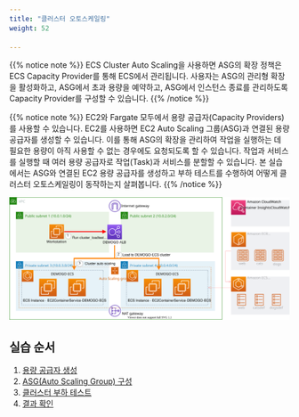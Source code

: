 ```yaml
---
title: "클러스터 오토스케일링"
weight: 52

---
```


{{% notice note %}}
ECS Cluster Auto Scaling을 사용하면 ASG의 확장 정책은 ECS Capacity Provider를 통해 ECS에서 관리됩니다. 사용자는 ASG의 관리형 확장을 활성화하고, ASG에서 초과 용량을 예약하고, ASG에서 인스턴스 종료를 관리하도록 Capacity Provider를 구성할 수 있습니다. 
{{% /notice %}}

{{% notice note %}}
EC2와 Fargate 모두에서 용량 공급자(Capacity Providers)를 사용할 수 있습니다. EC2를 사용하면 EC2 Auto Scaling 그룹(ASG)과 연결된 용량 공급자를 생성할 수 있습니다. 이를 통해 ASG의 확장을 관리하여 작업을 실행하는 데 필요한 용량이 아직 사용할 수 없는 경우에도 요청되도록 할 수 있습니다. 작업과 서비스를 실행할 때 여러 용량 공급자로 작업(Task)과 서비스를 분할할 수 있습니다. 본 실습에서는 ASG와 연결된 EC2 용량 공급자를 생성하고 부하 테스트를 수행하여 어떻게 클러스터 오토스케일링이 동작하는지 살펴봅니다. 
{{% /notice %}}

![ClusterAutoScale](../../../static/images/autoscale/cluster_auto_scale.svg)

## 실습 순서
1. [용량 공급자 생성](http://ecs.catsdogs.kr.s3-website.ap-northeast-2.amazonaws.com/ko/autoscale/cluster/capacityprovider/)
2. [ASG(Auto Scaling Group) 구성](http://ecs.catsdogs.kr.s3-website.ap-northeast-2.amazonaws.com/ko/autoscale/cluster/asg/)
3. [클러스터 부하 테스트](http://ecs.catsdogs.kr.s3-website.ap-northeast-2.amazonaws.com/ko/autoscale/cluster/loadtest/)
4. [결과 확인](http://ecs.catsdogs.kr.s3-website.ap-northeast-2.amazonaws.com/ko/autoscale/cluster/monitoring/)
